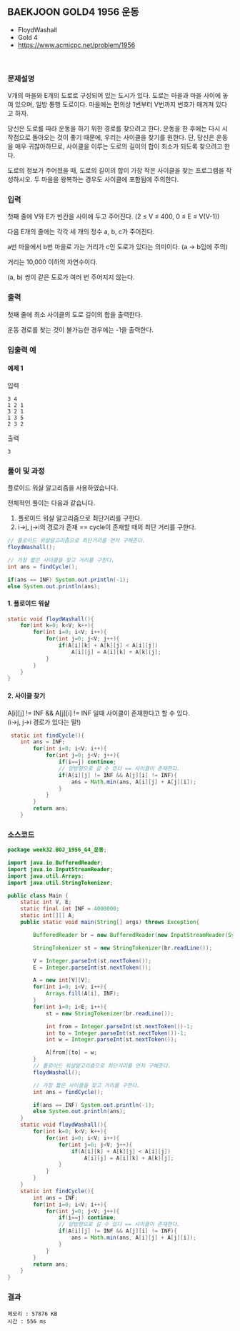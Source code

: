 ## BAEKJOON GOLD4 1956 운동
- FloydWashall
- Gold 4
- https://www.acmicpc.net/problem/1956
<br>

### 문제설명

V개의 마을와 E개의 도로로 구성되어 있는 도시가 있다. 도로는 마을과 마을 사이에 놓여 있으며, 일방 통행 도로이다. 마을에는 편의상 1번부터 V번까지 번호가 매겨져 있다고 하자.

당신은 도로를 따라 운동을 하기 위한 경로를 찾으려고 한다. 운동을 한 후에는 다시 시작점으로 돌아오는 것이 좋기 때문에, 우리는 사이클을 찾기를 원한다. 단, 당신은 운동을 매우 귀찮아하므로, 사이클을 이루는 도로의 길이의 합이 최소가 되도록 찾으려고 한다.

도로의 정보가 주어졌을 때, 도로의 길이의 합이 가장 작은 사이클을 찾는 프로그램을 작성하시오. 두 마을을 왕복하는 경우도 사이클에 포함됨에 주의한다.

### 입력
첫째 줄에 V와 E가 빈칸을 사이에 두고 주어진다. (2 ≤ V ≤ 400, 0 ≤ E ≤ V(V-1)) 

다음 E개의 줄에는 각각 세 개의 정수 a, b, c가 주어진다. 

a번 마을에서 b번 마을로 가는 거리가 c인 도로가 있다는 의미이다. (a → b임에 주의) 

거리는 10,000 이하의 자연수이다. 

(a, b) 쌍이 같은 도로가 여러 번 주어지지 않는다.

### 출력
첫째 줄에 최소 사이클의 도로 길이의 합을 출력한다.

운동 경로를 찾는 것이 불가능한 경우에는 -1을 출력한다.

### 입출력 예

#### 예제 1
입력
```
3 4
1 2 1
3 2 1
1 3 5
2 3 2
```
출력
```
3
```

### 풀이 및 과정
플로이드 워샬 알고리즘을 사용하였습니다.

전체적인 풀이는 다음과 같습니다.
1. 플로이드 워샬 알고리즘으로 최단거리를 구한다.
2. i->j, j->i의 경로가 존재 == cycle이 존재할 때의 최단 거리를 구한다.
```java
// 플로이드 워샬알고리즘으로 최단거리를 먼저 구해준다.
floydWashall();

// 가장 짧은 사이클을 찾고 거리를 구한다.
int ans = findCycle();

if(ans == INF) System.out.println(-1);
else System.out.println(ans);
```

#### 1. 플로이드 워샬
```java
static void floydWashall(){
    for(int k=0; k<V; k++){
        for(int i=0; i<V; i++){
            for(int j=0; j<V; j++){
                if(A[i][k] + A[k][j] < A[i][j])
                    A[i][j] = A[i][k] + A[k][j];
            }
        }
    }
}
```
#### 2. 사이클 찾기
A[i][j] != INF && A[j][i] != INF 일때 사이클이 존재한다고 할 수 있다.<br>
(i->j, j->i 경로가 있다는 말!) 
```java
 static int findCycle(){
    int ans = INF;
        for(int i=0; i<V; i++){
            for(int j=0; j<V; j++){
                if(i==j) continue;
                // 양방향으로 갈 수 있다 == 사이클이 존재한다.
                if(A[i][j] != INF && A[j][i] != INF){
                    ans = Math.min(ans, A[i][j] + A[j][i]);
                }
            }
        }
        return ans;
    }
```
### 소스코드
```java
package week32.BOJ_1956_G4_운동;

import java.io.BufferedReader;
import java.io.InputStreamReader;
import java.util.Arrays;
import java.util.StringTokenizer;

public class Main {
    static int V, E;
    static final int INF = 4000000;
    static int[][] A;
    public static void main(String[] args) throws Exception{

        BufferedReader br = new BufferedReader(new InputStreamReader(System.in));

        StringTokenizer st = new StringTokenizer(br.readLine());

        V = Integer.parseInt(st.nextToken());
        E = Integer.parseInt(st.nextToken());

        A = new int[V][V];
        for(int i=0; i<V; i++){
            Arrays.fill(A[i], INF);
        }
        for(int i=0; i<E; i++){
            st = new StringTokenizer(br.readLine());

            int from = Integer.parseInt(st.nextToken())-1;
            int to = Integer.parseInt(st.nextToken())-1;
            int w = Integer.parseInt(st.nextToken());

            A[from][to] = w;
        }
        // 플로이드 워샬알고리즘으로 최단거리를 먼저 구해준다.
        floydWashall();

        // 가장 짧은 사이클을 찾고 거리를 구한다.
        int ans = findCycle();

        if(ans == INF) System.out.println(-1);
        else System.out.println(ans);
    }
    static void floydWashall(){
        for(int k=0; k<V; k++){
            for(int i=0; i<V; i++){
                for(int j=0; j<V; j++){
                    if(A[i][k] + A[k][j] < A[i][j])
                        A[i][j] = A[i][k] + A[k][j];
                }
            }
        }
    }
    static int findCycle(){
        int ans = INF;
        for(int i=0; i<V; i++){
            for(int j=0; j<V; j++){
                if(i==j) continue;
                // 양방향으로 갈 수 있다 == 사이클이 존재한다.
                if(A[i][j] != INF && A[j][i] != INF){
                    ans = Math.min(ans, A[i][j] + A[j][i]);
                }
            }
        }
        return ans;
    }
}


```

### 결과
```
메모리 : 57876 KB	
시간 : 556 ms
```
